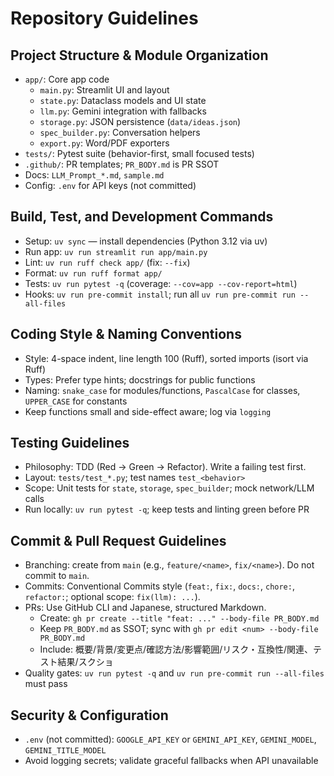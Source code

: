 # Repository Guidelines

## Project Structure & Module Organization
- `app/`: Core app code
  - `main.py`: Streamlit UI and layout
  - `state.py`: Dataclass models and UI state
  - `llm.py`: Gemini integration with fallbacks
  - `storage.py`: JSON persistence (`data/ideas.json`)
  - `spec_builder.py`: Conversation helpers
  - `export.py`: Word/PDF exporters
- `tests/`: Pytest suite (behavior-first, small focused tests)
- `.github/`: PR templates; `PR_BODY.md` is PR SSOT
- Docs: `LLM_Prompt_*.md`, `sample.md`
- Config: `.env` for API keys (not committed)

## Build, Test, and Development Commands
- Setup: `uv sync` — install dependencies (Python 3.12 via uv)
- Run app: `uv run streamlit run app/main.py`
- Lint: `uv run ruff check app/` (fix: `--fix`)
- Format: `uv run ruff format app/`
- Tests: `uv run pytest -q` (coverage: `--cov=app --cov-report=html`)
- Hooks: `uv run pre-commit install`; run all `uv run pre-commit run --all-files`

## Coding Style & Naming Conventions
- Style: 4-space indent, line length 100 (Ruff), sorted imports (isort via Ruff)
- Types: Prefer type hints; docstrings for public functions
- Naming: `snake_case` for modules/functions, `PascalCase` for classes, `UPPER_CASE` for constants
- Keep functions small and side-effect aware; log via `logging`

## Testing Guidelines
- Philosophy: TDD (Red → Green → Refactor). Write a failing test first.
- Layout: `tests/test_*.py`; test names `test_<behavior>`
- Scope: Unit tests for `state`, `storage`, `spec_builder`; mock network/LLM calls
- Run locally: `uv run pytest -q`; keep tests and linting green before PR

## Commit & Pull Request Guidelines
- Branching: create from `main` (e.g., `feature/<name>`, `fix/<name>`). Do not commit to `main`.
- Commits: Conventional Commits style (`feat:`, `fix:`, `docs:`, `chore:`, `refactor:`; optional scope: `fix(llm): ...`).
- PRs: Use GitHub CLI and Japanese, structured Markdown.
  - Create: `gh pr create --title "feat: ..." --body-file PR_BODY.md`
  - Keep `PR_BODY.md` as SSOT; sync with `gh pr edit <num> --body-file PR_BODY.md`
  - Include: 概要/背景/変更点/確認方法/影響範囲/リスク・互換性/関連、テスト結果/スクショ
- Quality gates: `uv run pytest -q` and `uv run pre-commit run --all-files` must pass

## Security & Configuration
- `.env` (not committed): `GOOGLE_API_KEY` or `GEMINI_API_KEY`, `GEMINI_MODEL`, `GEMINI_TITLE_MODEL`
- Avoid logging secrets; validate graceful fallbacks when API unavailable
